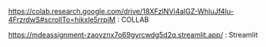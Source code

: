 https://colab.research.google.com/drive/18XFzlNVi4aIGZ-WhluJf4Iu-4FrzrdwS#scrollTo=hikxle5rrpjM : COLLAB

https://mdeassignment-zaoyznx7o69gyrcwdg5d2q.streamlit.app/ : Streamlit
